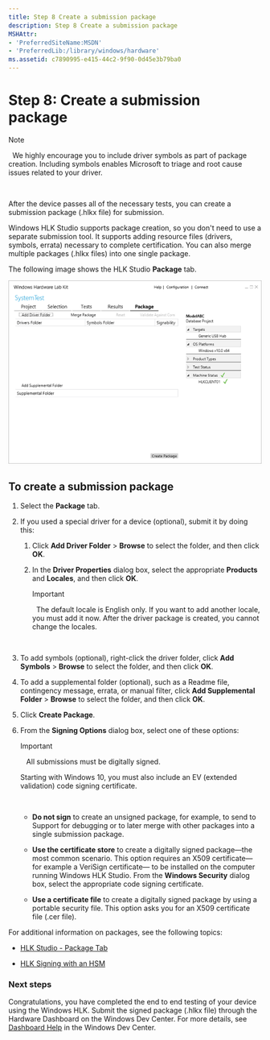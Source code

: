 ```yaml
---
title: Step 8 Create a submission package
description: Step 8 Create a submission package
MSHAttr:
- 'PreferredSiteName:MSDN'
- 'PreferredLib:/library/windows/hardware'
ms.assetid: c7890995-e415-44c2-9f90-0d45e3b79ba0
---
```


# Step 8: Create a submission package

>[!NOTE]
>  We highly encourage you to include driver symbols as part of package creation. Including symbols enables Microsoft to triage and root cause issues related to your driver.

 

After the device passes all of the necessary tests, you can create a submission package (.hlkx file) for submission.

Windows HLK Studio supports package creation, so you don't need to use a separate submission tool. It supports adding resource files (drivers, symbols, errata) necessary to complete certification. You can also merge multiple packages (.hlkx files) into one single package.

The following image shows the HLK Studio **Package** tab.

![hlk studio package tab](images/hlk-studio-package-tab.png)

## <span id="To_create_a_submission_package"></span><span id="to_create_a_submission_package"></span><span id="TO_CREATE_A_SUBMISSION_PACKAGE"></span>To create a submission package


1.  Select the **Package** tab.

2.  If you used a special driver for a device (optional), submit it by doing this:

    1.  Click **Add Driver Folder** &gt; **Browse** to select the folder, and then click **OK**.

    2.  In the **Driver Properties** dialog box, select the appropriate **Products** and **Locales**, and then click **OK**.

        >[!IMPORTANT]
        >  The default locale is English only. If you want to add another locale, you must add it now. After the driver package is created, you cannot change the locales.

         

3.  To add symbols (optional), right-click the driver folder, click **Add Symbols** &gt; **Browse** to select the folder, and then click **OK**.

4.  To add a supplemental folder (optional), such as a Readme file, contingency message, errata, or manual filter, click **Add Supplemental Folder** &gt; **Browse** to select the folder, and then click **OK**.

5.  Click **Create Package**.

6.  From the **Signing Options** dialog box, select one of these options:

    >[!IMPORTANT]
    >  
    All submissions must be digitally signed.

    Starting with Windows 10, you must also include an EV (extended validation) code signing certificate.

     

    -   **Do not sign** to create an unsigned package, for example, to send to Support for debugging or to later merge with other packages into a single submission package.

    -   **Use the certificate store** to create a digitally signed package—the most common scenario. This option requires an X509 certificate—for example a VeriSign certificate— to be installed on the computer running Windows HLK Studio. From the **Windows Security** dialog box, select the appropriate code signing certificate.

    -   **Use a certificate file** to create a digitally signed package by using a portable security file. This option asks you for an X509 certificate file (.cer file).

For additional information on packages, see the following topics:

-   [HLK Studio - Package Tab](..\user\hlk-studio---package-tab.md)

-   [HLK Signing with an HSM](p_hlk.hlk_signing_with_an_hsm)

### <span id="Next_steps"></span><span id="next_steps"></span><span id="NEXT_STEPS"></span>Next steps

Congratulations, you have completed the end to end testing of your device using the Windows HLK. Submit the signed package (.hlkx file) through the Hardware Dashboard on the Windows Dev Center. For more details, see [Dashboard Help](http://go.microsoft.com/fwlink/?LinkId=236060) in the Windows Dev Center.

 

 






